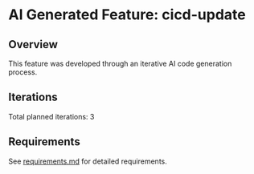 # AI Generated Feature: cicd-update

## Overview
This feature was developed through an iterative AI code generation process.

## Iterations
Total planned iterations: 3

## Requirements
See [requirements.md](requirements.md) for detailed requirements.
